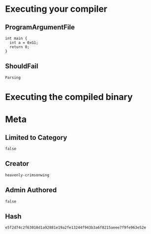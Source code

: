 # Executing your compiler

## ProgramArgumentFile

```
int main {
  int a = 0xG1;
  return 0;
}
```

## ShouldFail

```
Parsing
```

# Executing the compiled binary

# Meta

## Limited to Category

```
false
```

## Creator

```
heavenly-crimsonwing
```

## Admin Authored

```
false
```

## Hash

```
e5f2d74c2f63010d1a92881e19a2fe13244f943b3a6f8215aeee7f9fe963e52e
```
